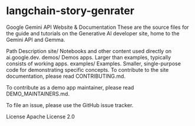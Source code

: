 # langchain-story-genrater
Google Gemini API Website & Documentation
These are the source files for the guide and tutorials on the Generative AI developer site, home to the Gemini API and Gemma.

Path	Description
site/	Notebooks and other content used directly on ai.google.dev.
demos/	Demos apps. Larger than examples, typically consists of working apps.
examples/	Examples. Smaller, single-purpose code for demonstrating specific concepts.
To contribute to the site documentation, please read CONTRIBUTING.md.

To contribute as a demo app maintainer, please read DEMO_MAINTAINERS.md.

To file an issue, please use the GitHub issue tracker.

License
Apache License 2.0
